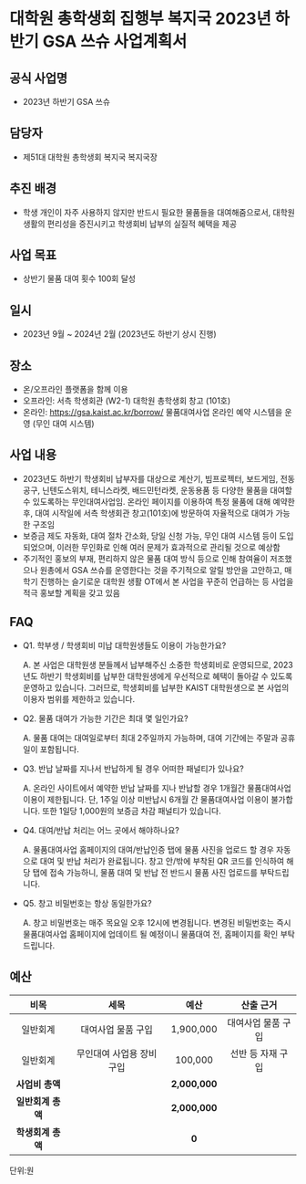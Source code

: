 대학원 총학생회 집행부 복지국 2023년 하반기 GSA 쓰슈 사업계획서
===

## 공식 사업명
- 2023년 하반기 GSA 쓰슈

## 담당자
- 제51대 대학원 총학생회 복지국 복지국장

## 추진 배경
- 학생 개인이 자주 사용하지 않지만 반드시 필요한 물품들을 대여해줌으로서, 대학원 생활의 편리성을 증진시키고 학생회비 납부의 실질적 혜택을 제공

## 사업 목표
- 상반기 물품 대여 횟수 100회 달성

## 일시
- 2023년 9월 ~ 2024년 2월 (2023년도 하반기 상시 진행)

## 장소
- 온/오프라인 플랫폼을 함께 이용
- 오프라인: 서측 학생회관 (W2-1) 대학원 총학생회 창고 (101호)
- 온라인: https://gsa.kaist.ac.kr/borrow/ 물품대여사업 온라인 예약 시스템을 운영 (무인 대여 시스템)

## 사업 내용
- 2023년도 하반기 학생회비 납부자를 대상으로 계산기, 빔프로젝터, 보드게임, 전동공구, 닌텐도스위치, 테니스라켓, 배드민턴라켓, 운동용품 등 다양한 물품을 대여할 수 있도록하는 무인대여사업임. 온라인 페이지를 이용하여 특정 물품에 대해 예약한 후, 대여 시작일에 서측 학생회관 창고(101호)에 방문하여 자율적으로 대여가 가능한 구조임
- 보증금 제도 자동화, 대여 절차 간소화, 당일 신청 가능, 무인 대여 시스템 등이 도입되었으며, 이러한 무인화로 인해 여러 문제가 효과적으로 관리될 것으로 예상함
- 주기적인 홍보의 부재, 편리하지 않은 물품 대여 방식 등으로 인해 참여율이 저조했으나 원총에서 GSA 쓰슈를 운영한다는 것을 주기적으로 알릴 방안을 고안하고, 매 학기 진행하는 슬기로운 대학원 생활 OT에서 본 사업을 꾸준히 언급하는 등 사업을 적극 홍보할 계획을 갖고 있음

## FAQ
- Q1. 학부생 / 학생회비 미납 대학원생들도 이용이 가능한가요?

	A. 본 사업은 대학원생 분들께서 납부해주신 소중한 학생회비로 운영되므로, 2023년도 하반기 학생회비를 납부한 대학원생에게 우선적으로 혜택이 돌아갈 수 있도록 운영하고 있습니다. 그러므로, 학생회비를 납부한 KAIST 대학원생으로 본 사업의 이용자 범위를 제한하고 있습니다.

- Q2. 물품 대여가 가능한 기간은 최대 몇 일인가요?

	A. 물품 대여는 대여일로부터 최대 2주일까지 가능하며, 대여 기간에는 주말과 공휴일이 포함됩니다.

- Q3. 반납 날짜를 지나서 반납하게 될 경우 어떠한 패널티가 있나요?

	A. 온라인 사이트에서 예약한 반납 날짜를 지나 반납할 경우 1개월간 물품대여사업 이용이 제한됩니다. 단, 1주일 이상 미반납시 6개월 간 물품대여사업 이용이 불가합니다. 또한 1일당 1,000원의 보증금 차감 패널티가 있습니다. 

- Q4. 대여/반납 처리는 어느 곳에서 해야하나요?

	A. 물품대여사업 홈페이지의 대여/반납인증 탭에 물품 사진을 업로드 할 경우 자동으로 대여 및 반납 처리가 완료됩니다. 창고 안/밖에 부착된 QR 코드를 인식하여 해당 탭에 접속 가능하니, 물품 대여 및 반납 전 반드시 물품 사진 업로드를 부탁드립니다.

- Q5. 창고 비밀번호는 항상 동일한가요?

	A. 창고 비밀번호는 매주 목요일 오후 12시에 변경됩니다. 변경된 비밀번호는 즉시 물품대여사업 홈페이지에 업데이트 될 예정이니 물품대여 전, 홈페이지를 확인 부탁드립니다.

## 예산

|  **비목** |   **세목**   | **예산** | **산출 근거** |
|:----------:|:------------:|:--------:|:--------:|
|일반회계| 대여사업 물품 구입  | 1,900,000 | 대여사업 물품 구입  |
|일반회계| 무인대여 사업용 장비 구입 | 100,000 | 선반 등 자재 구입 | 
|   **사업비 총액**  |        |  **2,000,000** |      |
|   **일반회계 총액**  |        | **2,000,000** |      |
|   **학생회계 총액**  |         | **0** |      |

단위:원 
